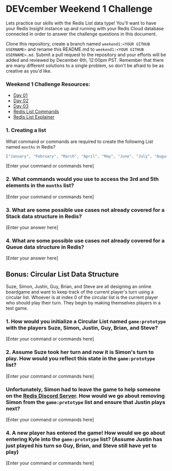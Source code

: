 # DEVcember Weekend 1 Challenge

Lets practice our skills with the Redis List data type! You'll want to have your Redis Insight instance up and running with your Redis Cloud database connected in order to answer the challenge questions in this document.  

Clone this repository, create a branch named `weekend1:<YOUR GITHUB USERNAME>` and rename this README.md to `weekend1:<YOUR GITHUB USERNAME>.md`. Submit a pull request to the repository and your efforts will be added and reviewed by December 6th, 12:00pm PST.  Remember that there are many different solutions to a single problem, so don't be afraid to be as creative as you'd like. 

### Weekend 1 Challenge Resources:
- [Day 01](https://www.youtube.com/watch?v=jf-lwkWUQHg)
- [Day 02](https://www.youtube.com/watch?v=jf-lwkWUQHg)
- [Day 03](https://www.youtube.com/watch?v=OjoAmWOPk64)
- [Redis List Commands](https://redis.io/commands#list)
- [Redis List Explainer](https://www.youtube.com/watch?v=PB5SeOkkxQc)


###  1. Creating a list
What command or commands are required to create the following List named `months` in Redis?

```javascript
["January", "February", "March", "April", "May", "June", "July", "August", "September", "October", "November", "December"]
```

[Enter your command or commands here]


### 2. What commands would you use to access the 3rd and 5th elements in the `months` list?

[Enter your command or commands here]


### 3. What are some possible use cases not already covered for a Stack data structure in Redis? 

[Enter your answer here]


### 4. What are some possible use cases not already covered for a Queue data structure in Redis? 

[Enter your answer here]



## Bonus: Circular List Data Structure

Suze, Simon, Justin, Guy, Brian, and Steve are all designing an online boardgame and want to keep track of the current player's turn using a circular list. Whoever is at index 0 of the circular list is the current player who should play their turn. They begin by making themselves players in a test game. 

### 1. How would you initialize a Circular List named `game:prototype` with the players Suze, Simon, Justin, Guy, Brian, and Steve?

[Enter your command or commands here]

### 2. Assume Suze took her turn and now it is Simon's turn to play. How would you reflect this state in the `game:prototype` list?

[Enter your command or commands here]

### Unfortunately, Simon had to leave the game to help someone on the [Redis Discord Server](https://discord.gg/redis). How would we go about removing Simon from the `game:prototype` list and ensure that Justin plays next?

[Enter your command or commands here]

### 4. A new player has entered the game! How would we go about entering Kyle into the `game:prototype` list? (Assume Justin has just played his turn so Guy, Brian, and Steve still have yet to play)

[Enter your command or commands here]

